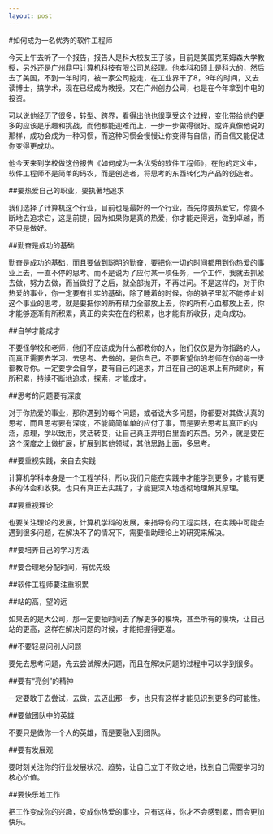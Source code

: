 ```yaml
---
layout: post
---
```

#如何成为一名优秀的软件工程师

今天上午去听了一个报告，报告人是科大校友王子骏，目前是美国克莱姆森大学教授，另外还是广州鼎甲计算机科技有限公司总经理。他本科和硕士是科大的，然后去了美国，不到一年时间，被一家公司挖走，在工业界干了8，9年的时间，又去读博士，搞学术，现在已经成为教授。又在广州创办公司，也是在今年拿到中电的投资。

可以说他经历了很多，转型、跨界，看得出他也很享受这个过程，变化带给他的更多的应该是乐趣和挑战，而他都能迎难而上，一步一步做得很好。或许真像他说的那样，成功会成为一种习惯，而这种习惯会慢慢让你变得有自信，而自信又能促进你变得更成功。

他今天来到学校做这份报告《如何成为一名优秀的软件工程师》，在他的定义中，软件工程师不是简单的码农，而是创造者，将思考的东西转化为产品的创造者。

##要热爱自己的职业，要执著地追求

我们选择了计算机这个行业，目前也是最好的一个行业，首先你要热爱它，你要不断地去追求它，这是前提，因为如果你是真的热爱，你才能走得远，做到卓越，而不只是做好。

##勤奋是成功的基础

勤奋是成功的基础，而且要做到聪明的勤奋，要把你一切的时间都用到你热爱的事业上去，一直不停的思考。而不是说为了应付某一项任务，一个工作，我就去抓紧去做，努力去做，而当做好了之后，就全部抛开，不再过问。不是这样的，对于你热爱的事业，你一定要有扎实的基础，除了睡着的时候，你的脑子里就不能停止对这个事业的思考，就是要把你的所有精力全部放上去，你的所有心血都放上去，你才能够逐渐有所积累，真正的实实在在的积累，也才能有所收获，走向成功。

##自学才能成才

不要怪学校和老师，他们不应该成为什么都教你的人，他们仅仅是为你指路的人，而真正需要去学习、去思考、去做的，是你自己，不要奢望你的老师在你的每一步都教导你。一定要学会自学，要有自己的追求，并且在自己的追求上有所建树，有所积累，持续不断地追求，探索，才能成才。

##思考的问题要有深度

对于你热爱的事业，那你遇到的每个问题，或者说大多问题，你都要对其做认真的思考，而且思考要有深度，不能简简单单的应付了事，而是要去思考其真正的内涵，原理，学以致用，灵活转变，让自己真正弄明白里面的东西。另外，就是要在这个深度之上做扩展，扩展到其他领域，其他思路上面，多思考。

##要重视实践，亲自去实践

计算机学科本身是一个工程学科，所以我们只能在实践中才能学到更多，才能有更多的体会和收获。也只有真正去实践了，才能更深入地透彻地理解其原理。

##要重视理论

也要关注理论的发展，计算机学科的发展，来指导你的工程实践，在实践中可能会遇到很多问题，在解决不了的情况下，需要借助理论上的研究来解决。

##要培养自己的学习方法

##要合理地分配时间，有优先级

##软件工程师要注重积累

##站的高，望的远

如果去的是大公司，那一定要抽时间去了解更多的模块，甚至所有的模块，让自己站的更高，这样在解决问题的时候，才能把握得更准。

##不要轻易问别人问题

要先去思考问题，先去尝试解决问题，而且在解决问题的过程中可以学到很多。

##要有“亮剑”的精神

一定要敢于去尝试，去做，去迈出那一步，也只有这样才能见识到更多的可能性。

##要做团队中的英雄

不要只是做你一个人的英雄，而是要融入到团队。

##要有发展观

要时刻关注你的行业发展状况、趋势，让自己立于不败之地，找到自己需要学习的核心价值。

##要快乐地工作

把工作变成你的兴趣，变成你热爱的事业，只有这样，你才不会感到累，而会更加快乐。